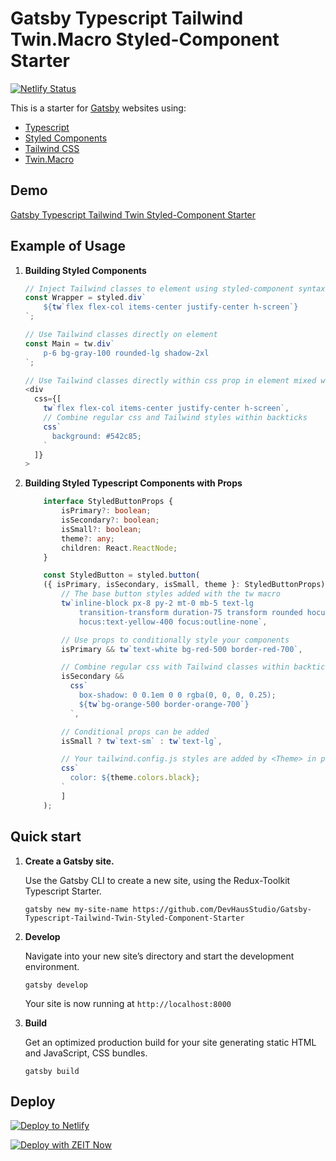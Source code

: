 # Gatsby Typescript Tailwind Twin.Macro Styled-Component Starter

[![Netlify Status](https://api.netlify.com/api/v1/badges/f3a1349e-ba39-4c41-a9e9-a5714ccd4f19/deploy-status)](https://app.netlify.com/sites/gatsby-typescript-tailwind-twin-styled-component-starter/deploys)

This is a starter for [Gatsby](https://www.gatsbyjs.org/) websites using:

- [Typescript](https://www.typescriptlang.org/)
- [Styled Components](https://styled-components.com/)
- [Tailwind CSS](https://tailwindcss.com/)
- [Twin.Macro](https://github.com/ben-rogerson/twin.macro)

## Demo

[Gatsby Typescript Tailwind Twin Styled-Component Starter](https://gatsby-typescript-tailwind-twin-styled-component-starter.netlify.app/)

## Example of Usage

1.  **Building Styled Components**
    ``` typescript
    // Inject Tailwind classes to element using styled-component syntax
    const Wrapper = styled.div`
        ${tw`flex flex-col items-center justify-center h-screen`}
    `;
    
    // Use Tailwind classes directly on element
    const Main = tw.div`
        p-6 bg-gray-100 rounded-lg shadow-2xl
    `;
    
    // Use Tailwind classes directly within css prop in element mixed with css.
    <div
      css={[
        tw`flex flex-col items-center justify-center h-screen`,
        // Combine regular css and Tailwind styles within backticks
        css`
          background: #542c85;
        `
      ]}
    >
    ```
   
2.  **Building Styled Typescript Components with Props**
    ``` typescript
        interface StyledButtonProps {
            isPrimary?: boolean;
            isSecondary?: boolean;
            isSmall?: boolean;
            theme?: any;
            children: React.ReactNode;
        }

        const StyledButton = styled.button(
        ({ isPrimary, isSecondary, isSmall, theme }: StyledButtonProps) => [
            // The base button styles added with the tw macro
            tw`inline-block px-8 py-2 mt-0 mb-5 text-lg 
                transition-transform duration-75 transform rounded hocus:scale-105 
                hocus:text-yellow-400 focus:outline-none`,

            // Use props to conditionally style your components
            isPrimary && tw`text-white bg-red-500 border-red-700`,

            // Combine regular css with Tailwind classes within backticks
            isSecondary &&
              css`
                box-shadow: 0 0.1em 0 0 rgba(0, 0, 0, 0.25);
                ${tw`bg-orange-500 border-orange-700`}
              `,

            // Conditional props can be added
            isSmall ? tw`text-sm` : tw`text-lg`,

            // Your tailwind.config.js styles are added by <Theme> in pages/index.js
            css`
              color: ${theme.colors.black};
            `
            ]
        );
    ```

## Quick start

1.  **Create a Gatsby site.**

    Use the Gatsby CLI to create a new site, using the Redux-Toolkit Typescript Starter.

    ```shell
    gatsby new my-site-name https://github.com/DevHausStudio/Gatsby-Typescript-Tailwind-Twin-Styled-Component-Starter
    ```

2.  **Develop**

    Navigate into your new site’s directory and start the development environment.

    ```shell
    gatsby develop
    ```

    Your site is now running at `http://localhost:8000`

3.  **Build**

    Get an optimized production build for your site generating static HTML and JavaScript, CSS bundles.

    ```shell
    gatsby build
    ```

## Deploy

[![Deploy to Netlify](https://www.netlify.com/img/deploy/button.svg)](https://app.netlify.com/start/deploy?repository=https://github.com/DevHausStudio/Gatsby-Typescript-Tailwind-Twin-Styled-Component-Starter)

[![Deploy with ZEIT Now](https://zeit.co/button)](https://zeit.co/import/project?template=https://github.com/DevHausStudio/Gatsby-Typescript-Tailwind-Twin-Styled-Component-Starter)
